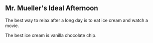 ## Mr. Mueller's Ideal Afternoon

The best way to relax after a long day is to eat ice cream and watch a movie.

The best ice cream is vanilla chocolate chip.